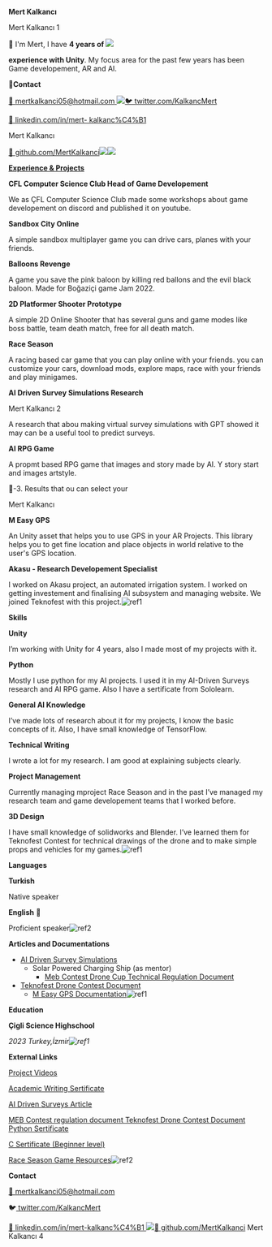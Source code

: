 ﻿**Mert Kalkancı**

Mert Kalkancı 1

👋 I'm Mert, I have  **4 years of ![](Aspose.Words.849eec8e-f2ed-4803-ac3f-cdd177a056f6.001.png)**

**experience with Unity**. My focus area for the past few years has been Game developement, AR and AI.

**Contact**

[📧 mertkalkanci05@hotmail.com ](mailto:mertkalkanci05@hotmail.com)![](Aspose.Words.849eec8e-f2ed-4803-ac3f-cdd177a056f6.002.png)[🐦 twitter.com/KalkancMert](http://twitter.com/KalkancMert)

[🔗 linkedin.com/in/mert- kalkanc%C4%B1](http://linkedin.com/in/mert-kalkanc%C4%B1)

Mert Kalkancı 

[👾 github.com/MertKalkanci](http://github.com/MertKalkanci)![](Aspose.Words.849eec8e-f2ed-4803-ac3f-cdd177a056f6.003.png)![](Aspose.Words.849eec8e-f2ed-4803-ac3f-cdd177a056f6.004.png)

[**Experience & Projects**](https://www.youtube.com/playlist?list=PLVwfoXw967RMdR2YwTD68kd8p7GShOcJl)

**CFL Computer Science Club Head of Game Developement**

We as ÇFL Computer Science Club made some workshops about game developement on discord and published it on youtube.

**Sandbox City Online**

A simple sandbox multiplayer game you can drive cars, planes with your friends.

**Balloons Revenge**

A game you save the pink baloon by killing red ballons and the evil black baloon. Made for Boğaziçi game Jam 2022.

**2D Platformer Shooter Prototype**

A simple 2D Online Shooter that has several guns and game modes like boss battle, team death match, free for all death match.

**Race Season**

A racing based car game that you can play online with your friends. you can customize your cars, download mods, explore maps, race with your friends and play minigames.

**AI Driven Survey Simulations Research**

Mert Kalkancı 2

A research that abou making virtual survey simulations with GPT showed it may can be a useful tool to predict surveys.

**AI RPG Game**

A propmt based RPG game that images and story made by AI. Y story start and images artstyle.

-3. Results that ou can select your 

Mert Kalkancı 

**M Easy GPS**

An Unity asset that helps you to use GPS in your AR Projects. This library helps you to get fine location and place objects in world relative to the user's GPS location.

**Akasu - Research Developement Specialist**

I worked on Akasu project, an automated irrigation system. I worked on getting investement and finalising AI subsystem and managing website. We joined Teknofest with this project.![ref1]

**Skills**

**Unity**

I’m working with Unity for 4 years, also I made most of my projects with it.

**Python**

Mostly I use python for my AI projects. I used it in my AI-Driven Surveys research and AI RPG game. Also I have a sertificate from Sololearn.

**General AI Knowledge**

I’ve made lots of research about it for my projects, I know the basic concepts of it. Also, I have small knowledge of TensorFlow.

**Technical Writing**

I wrote a lot for my research. I am good at explaining subjects clearly.

**Project Management**

Currently managing mproject Race Season and in the past I’ve managed my research team and game developement teams that I worked before.

**3D Design**

I have small knowledge of solidworks and Blender. I’ve learned them for Teknofest Contest for technical drawings of the drone and to make simple props  and vehicles for my games.![ref1]

**Languages**

**Turkish**  

Native speaker

**English** 󾓦

Proficient speaker![ref2]

**Articles and Documentations**

- [AI Driven Survey Simulations](https://docs.google.com/document/d/1FTmDdBBvgK_MQgY40Fv1EBHKhkxJWL2gvqjYuY3NvkQ/edit?usp=drivesdk)
  - Solar Powered Charging Ship (as mentor)
    - [Meb Contest Drone Cup Technical Regulation Document](https://docs.google.com/document/d/15I6VlENZa79XjIXvOkwVxk30ePsvgz_-/edit?usp=drivesdk&ouid=112074028541645414013&rtpof=true&sd=true)
- [Teknofest Drone Contest Document](https://docs.google.com/document/d/1qg9hs9HApZ9YQcaVEEJPpPIqBT7H44hgfqi-JrRAlHQ/edit?usp=drivesdk)
  - [M Easy GPS Documentation](https://docs.google.com/document/d/18pJIIJ79jd8tpjXdMVP80ITcaW1g6mN9heOl3Q9wn04/edit?usp=drivesdk)![ref1]

**Education**

**Çigli Science Highschool**

*2023 Turkey,İzmir![ref1]*

**External Links**

[Project Videos](https://youtube.com/playlist?list=PLVwfoXw967RMdR2YwTD68kd8p7GShOcJl)

[Academic Writing Sertificate](https://drive.google.com/file/d/1yCqzNNlcze2-nH8Lj_-btmfIczH-mzkp/view?usp=drivesdk)

[AI Driven Surveys Article](https://docs.google.com/document/u/0/d/1FTmDdBBvgK_MQgY40Fv1EBHKhkxJWL2gvqjYuY3NvkQ/mobilebasic)

[MEB Contest regulation document ](https://docs.google.com/document/d/15I6VlENZa79XjIXvOkwVxk30ePsvgz_-/edit?usp=drivesdk&ouid=112074028541645414013&rtpof=true&sd=true)[Teknofest Drone Contest Document ](https://docs.google.com/document/d/1qg9hs9HApZ9YQcaVEEJPpPIqBT7H44hgfqi-JrRAlHQ/edit?usp=drivesdk)[Python Sertificate](https://api2.sololearn.com/v2/certificates/CT-KXOUWLJA/image/png)

[C Sertificate (Beginner level)](https://api2.sololearn.com/v2/certificates/CT-RZEMJITS/image/png)

[Race Season Game Resources](http://archive.raceseason.xyz/)![ref2]

**Contact**

[📧 mertkalkanci05@hotmail.com](mailto:mertkalkanci05@hotmail.com)

🐦[ twitter.com/KalkancMert](http://twitter.com/KalkancMert)

[🔗 linkedin.com/in/mert-kalkanc%C4%B1 ](http://linkedin.com/in/mert-kalkanc%C4%B1)![](Aspose.Words.849eec8e-f2ed-4803-ac3f-cdd177a056f6.007.png)[👾 github.com/MertKalkanci](http://github.com/MertKalkanci)
Mert Kalkancı 4

[ref1]: Aspose.Words.849eec8e-f2ed-4803-ac3f-cdd177a056f6.005.png
[ref2]: Aspose.Words.849eec8e-f2ed-4803-ac3f-cdd177a056f6.006.png
